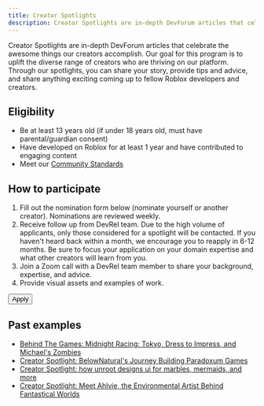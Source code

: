 ```yaml
---
title: Creator Spotlights
description: Creator Spotlights are in-depth DevForum articles that celebrate the awesome things our creators accomplish.
---
```


Creator Spotlights are in-depth DevForum articles that celebrate the awesome things our creators accomplish. Our goal for this program is to uplift the diverse range of creators who are thriving on our platform. Through our spotlights, you can share your story, provide tips and advice, and share anything exciting coming up to fellow Roblox developers and creators.

<figure>
<Chip
    color="success"
    label="Status: Open"
    size="medium"
    variant="filled" />
</figure>

## Eligibility

- Be at least 13 years old (if under 18 years old, must have parental/guardian consent)
- Have developed on Roblox for at least 1 year and have contributed to engaging content
- Meet our [Community Standards](https://en.help.roblox.com/hc/en-us/articles/203313410-Roblox-Community-Standards)

## How to participate

1. Fill out the nomination form below (nominate yourself or another creator). Nominations are reviewed weekly.
2. Receive follow up from DevRel team. Due to the high volume of applicants, only those considered for a spotlight will be contacted. If you haven't heard back within a month, we encourage you to reapply in 6-12 months. Be sure to focus your application on your domain expertise and what other creators will learn from you.
3. Join a Zoom call with a DevRel team member to share your background, expertise, and advice.
4. Provide visual assets and examples of work.

<Button href="https://survey.roblox.com/jfe/form/SV_71CLpOMprlzQ8JM" size='large' variant='contained' style={{width:200}}>Apply</Button>

## Past examples

- [Behind The Games: Midnight Racing: Tokyo, Dress to Impress, and Michael's Zombies](https://devforum.roblox.com/t/behind-the-games-midnight-racing-tokyo-dress-to-impress-and-michael%E2%80%99s-zombies/3131289)
- [Creator Spotlight: BelowNatural's Journey Building Paradoxum Games](https://devforum.roblox.com/t/creator-spotlight-belownatural%E2%80%99s-journey-building-paradoxum-games/3027035)
- [Creator Spotlight: how unroot designs ui for marbles, mermaids, and more](https://devforum.roblox.com/t/creator-spotlight-how-unroot-designs-ui-for-marbles-mermaids-and-more/3077233)
- [Creator Spotlight: Meet Ahlvie, the Environmental Artist Behind Fantastical Worlds](https://devforum.roblox.com/t/creator-spotlight-meet-ahlvie-the-environmental-artist-behind-fantastical-worlds/2964648)
